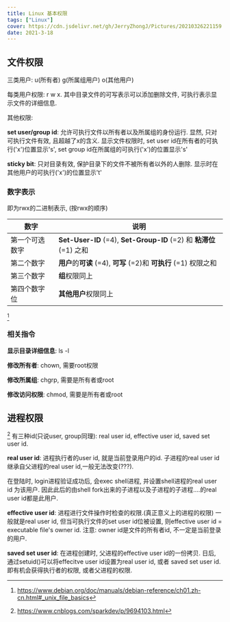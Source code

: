```yaml
---
title: Linux 基本权限
tags: ["Linux"]
cover: https://cdn.jsdelivr.net/gh/JerryZhongJ/Pictures/20210326221159.JPG
date: 2021-3-18
---
```

<!--more-->
## 文件权限

三类用户: u(所有者) g(所属组用户) o(其他用户)

每类用户权限: r w x. 其中目录文件的可写表示可以添加删除文件, 可执行表示显示文件的详细信息.

其他权限:

**set user/group id**: 允许可执行文件以所有者以及所属组的身份运行. 显然, 只对可执行文件有效, 且超越了x的含义. 显示文件权限时, set user id在所有者的可执行('x')位置显示's', set group id在所属组的可执行('x')的位置显示's'

**sticky bit**: 只对目录有效, 保护目录下的文件不被所有者以外的人删除. 显示时在其他用户的可执行('x')的位置显示't'



### 数字表示

即为rwx的二进制表示, (按rwx的顺序)

| 数字           | 说明                                                         |
| -------------- | ------------------------------------------------------------ |
| 第一个可选数字 | **Set-User-ID** (=4), **Set-Group-ID** (=2) 和 **粘滞位** (=1) 之和 |
| 第二个数字     | **用户**的**可读** (=4), **可写** (=2)和 **可执行** (=1) 权限之和 |
| 第三个数字     | **组**权限同上                                               |
| 第四个数字位   | **其他用户**权限同上                                         |

 [^file_permit]



### 相关指令

**显示目录详细信息**: ls -l

**修改所有者**: chown, 需要root权限

**修改所属组**: chgrp, 需要是所有者或root

**修改访问权限**: chmod, 需要是所有者或root

## 进程权限
[^task_permisson1]
有三种id(只说user, group同理): real user id, effective user id, saved set user id.

**real user id**: 进程执行者的user id, 就是当前登录用户的id. 子进程的real user id 继承自父进程的real user id,一般无法改变(???).

在登陆时, login进程验证成功后, 会exec shell进程, 并设置shell进程的real user id 为该用户. 因此此后的由shell fork出来的子进程以及子进程的子进程....的real user id都是此用户.

**effective user id**: 进程进行文件操作时检查的权限.(真正意义上的进程的权限) 一般就是real user id, 但当可执行文件的set user id位被设置, 则effective user id = executable file's owner id. 注意: owner id是文件的所有者id, 不一定是当前登录的用户.

**saved set user id**: 在进程创建时, 父进程的effective user id的一份拷贝. 日后, 通过setuid()可以将effecitve user id设置为real user id, 或者 saved set user id. 即有机会获得执行者的权限, 或者父进程的权限.

[^task_permisson1]:<https://www.cnblogs.com/sparkdev/p/9694103.html>
[^file_permit]:<https://www.debian.org/doc/manuals/debian-reference/ch01.zh-cn.html#_unix_file_basics>

